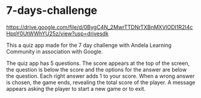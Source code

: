 # 7-days-challenge

https://drive.google.com/file/d/0BygC4N_2MwrTTDNrTXBnMXVlODI1R2I4cHppY0UtWWhYU25z/view?usp=drivesdk

This a quiz app made for the 7 day challenge with Andela Learning Community in association with Google.

The quiz app has 5 questions. The score appears at the top of the screen, the question is below the score and the options for the answer are below the question. Each right answer adds 1 to your score. When a wrong answer is chosen, the game ends, revealing the total score of the player. A message appears asking the player to start a new game or to exit.

